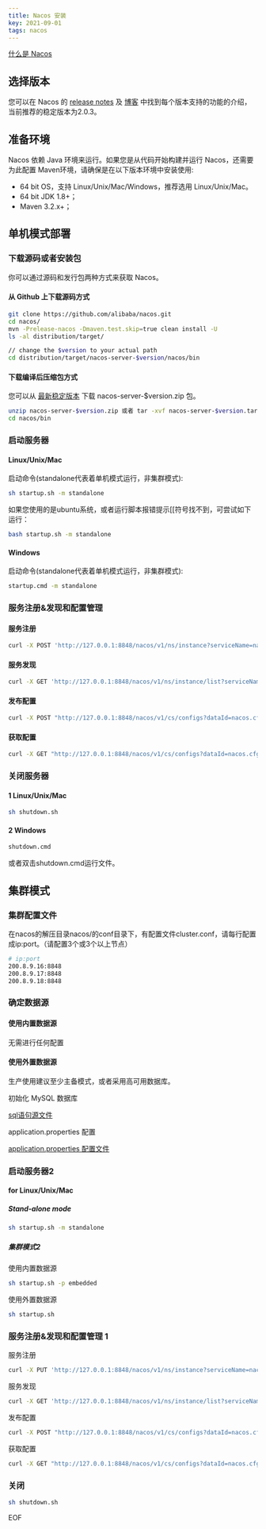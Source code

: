 ```yaml
---
title: Nacos 安装
key: 2021-09-01
tags: nacos
---
```


[什么是 Nacos](https://nacos.io/zh-cn/docs/what-is-nacos.html)

<!--more-->

## 选择版本

您可以在 Nacos 的 [release notes](https://github.com/alibaba/nacos/releases) 及 [博客](https://nacos.io/zh-cn/blog/index.html) 中找到每个版本支持的功能的介绍，当前推荐的稳定版本为2.0.3。

## 准备环境

Nacos 依赖 Java 环境来运行。如果您是从代码开始构建并运行 Nacos，还需要为此配置 Maven环境，请确保是在以下版本环境中安装使用:

- 64 bit OS，支持 Linux/Unix/Mac/Windows，推荐选用 Linux/Unix/Mac。
- 64 bit JDK 1.8+；
- Maven 3.2.x+；

## 单机模式部署

### 下载源码或者安装包

你可以通过源码和发行包两种方式来获取 Nacos。

#### 从 Github 上下载源码方式

```bash
git clone https://github.com/alibaba/nacos.git
cd nacos/
mvn -Prelease-nacos -Dmaven.test.skip=true clean install -U  
ls -al distribution/target/

// change the $version to your actual path
cd distribution/target/nacos-server-$version/nacos/bin
```

#### 下载编译后压缩包方式

您可以从 [最新稳定版本](https://github.com/alibaba/nacos/releases) 下载 nacos-server-$version.zip 包。

```bash
unzip nacos-server-$version.zip 或者 tar -xvf nacos-server-$version.tar.gz
cd nacos/bin
```

### 启动服务器

#### Linux/Unix/Mac

启动命令(standalone代表着单机模式运行，非集群模式):

```bash
sh startup.sh -m standalone
```

如果您使用的是ubuntu系统，或者运行脚本报错提示[[符号找不到，可尝试如下运行：

```bash
bash startup.sh -m standalone
```

#### Windows

启动命令(standalone代表着单机模式运行，非集群模式):

```bat
startup.cmd -m standalone
```

### 服务注册&发现和配置管理

#### 服务注册

```bash
curl -X POST 'http://127.0.0.1:8848/nacos/v1/ns/instance?serviceName=nacos.naming.serviceName&ip=20.18.7.10&port=8080'
```

#### 服务发现

```bash
curl -X GET 'http://127.0.0.1:8848/nacos/v1/ns/instance/list?serviceName=nacos.naming.serviceName'
```

#### 发布配置

```bash
curl -X POST "http://127.0.0.1:8848/nacos/v1/cs/configs?dataId=nacos.cfg.dataId&group=test&content=HelloWorld"
```

#### 获取配置

```bash
curl -X GET "http://127.0.0.1:8848/nacos/v1/cs/configs?dataId=nacos.cfg.dataId&group=test"
```

### 关闭服务器

#### 1 Linux/Unix/Mac

```bash
sh shutdown.sh
```

#### 2 Windows

```bat
shutdown.cmd
```

或者双击shutdown.cmd运行文件。

## 集群模式

### 集群配置文件

在nacos的解压目录nacos/的conf目录下，有配置文件cluster.conf，请每行配置成ip:port。（请配置3个或3个以上节点）

```bash
# ip:port
200.8.9.16:8848
200.8.9.17:8848
200.8.9.18:8848
```

### 确定数据源

#### 使用内置数据源

无需进行任何配置

#### 使用外置数据源

生产使用建议至少主备模式，或者采用高可用数据库。

初始化 MySQL 数据库

[sql语句源文件](https://github.com/alibaba/nacos/blob/master/distribution/conf/nacos-mysql.sql)

application.properties 配置

[application.properties 配置文件](https://github.com/alibaba/nacos/blob/master/distribution/conf/application.properties)

### 启动服务器2

#### for Linux/Unix/Mac

##### Stand-alone mode

```bash
sh startup.sh -m standalone
```

##### 集群模式2

使用内置数据源

```bash
sh startup.sh -p embedded
```

使用外置数据源

```bash
sh startup.sh
```

### 服务注册&发现和配置管理 1

服务注册

```bash
curl -X PUT 'http://127.0.0.1:8848/nacos/v1/ns/instance?serviceName=nacos.naming.serviceName&ip=20.18.7.10&port=8080'
```

服务发现

```bash
curl -X GET 'http://127.0.0.1:8848/nacos/v1/ns/instance/list?serviceName=nacos.naming.serviceName'
```

发布配置

```bash
curl -X POST "http://127.0.0.1:8848/nacos/v1/cs/configs?dataId=nacos.cfg.dataId&group=test&content=helloWorld"
```

获取配置

```bash
curl -X GET "http://127.0.0.1:8848/nacos/v1/cs/configs?dataId=nacos.cfg.dataId&group=test"
```

### 关闭

```bash
sh shutdown.sh
```

EOF
